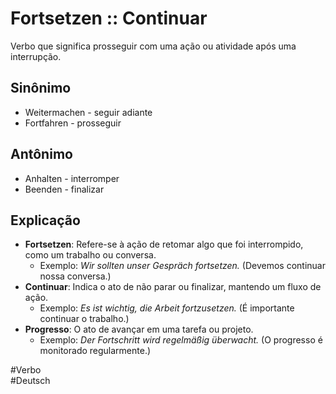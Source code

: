 # Fortsetzen :: Continuar
<!--SR:!2024-11-07,1,210-->
Verbo que significa prosseguir com uma ação ou atividade após uma interrupção.

## Sinônimo
- Weitermachen - seguir adiante  
- Fortfahren - prosseguir  

## Antônimo
- Anhalten - interromper  
- Beenden - finalizar  

## Explicação
- **Fortsetzen**: Refere-se à ação de retomar algo que foi interrompido, como um trabalho ou conversa.
  - Exemplo: *Wir sollten unser Gespräch fortsetzen.* (Devemos continuar nossa conversa.)
- **Continuar**: Indica o ato de não parar ou finalizar, mantendo um fluxo de ação.
  - Exemplo: *Es ist wichtig, die Arbeit fortzusetzen.* (É importante continuar o trabalho.)
- **Progresso**: O ato de avançar em uma tarefa ou projeto.
  - Exemplo: *Der Fortschritt wird regelmäßig überwacht.* (O progresso é monitorado regularmente.)

#Verbo  
#Deutsch